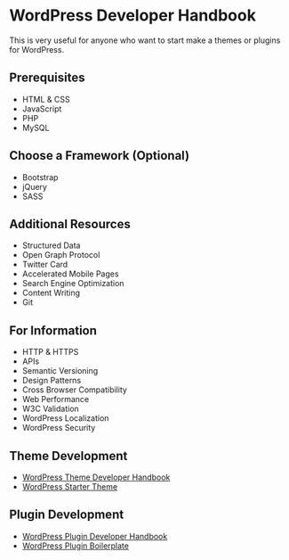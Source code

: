 # WordPress Developer Handbook

This is very useful for anyone who want to start make a themes or plugins for WordPress.

## Prerequisites
* HTML & CSS
* JavaScript
* PHP
* MySQL

## Choose a Framework (Optional)
* Bootstrap
* jQuery
* SASS

## Additional Resources
* Structured Data
* Open Graph Protocol
* Twitter Card
* Accelerated Mobile Pages
* Search Engine Optimization
* Content Writing
* Git

## For Information
* HTTP & HTTPS
* APIs
* Semantic Versioning
* Design Patterns
* Cross Browser Compatibility
* Web Performance
* W3C Validation
* WordPress Localization
* WordPress Security

## Theme Development
* [WordPress Theme Developer Handbook](https://developer.wordpress.org/themes/)
* [WordPress Starter Theme](https://underscores.me/)

## Plugin Development
* [WordPress Plugin Developer Handbook](https://developer.wordpress.org/plugins/)
* [WordPress Plugin Boilerplate](https://wppb.me/)
